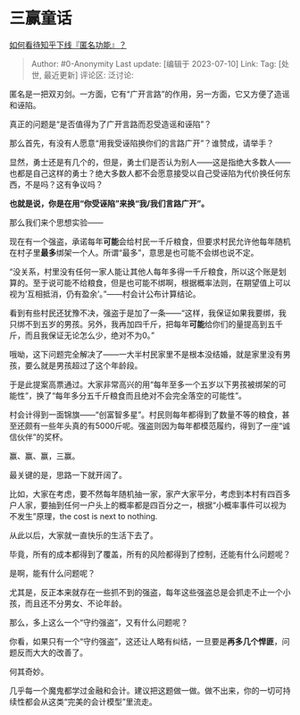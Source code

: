 # 三赢童话
[如何看待知乎下线『匿名功能』？](https://www.zhihu.com/question/610881311/answer/3110791096)

> Author: #0-Anonymity
> Last update: [编辑于 2023-07-10]
> Link:
> Tag: [处世, 最近更新]
> 评论区:
> 泛讨论:

匿名是一把双刃剑。一方面，它有“广开言路”的作用，另一方面，它又方便了造谣和诬陷。

真正的问题是“是否值得为了广开言路而忍受造谣和诬陷”？

那么首先，有没有人愿意“用我受诬陷换你们的言路广开”？谁赞成，请举手？

显然，勇士还是有几个的，但是，勇士们是否认为别人——这是指绝大多数人——也都是自己这样的勇士？绝大多数人都不会愿意接受以自己受诬陷为代价换任何东西，不是吗？这有争议吗？

**也就是说，你是在用“你受诬陷”来换“我/我们言路广开”。**

那么我们来个思想实验——

现在有一个强盗，承诺每年**可能**会给村民一千斤粮食，但要求村民允许他每年随机在村子里**最多**绑架一个人。所谓“最多”，意思是也可能不会绑也说不定。

“没关系，村里没有任何一家人能让其他人每年多得一千斤粮食，所以这个账是划算的。至于说可能不给粮食，但是也可能不绑啊，根据概率法则，在期望值上可以视为‘互相抵消，仍有盈余’。”——村会计公布计算结论。

看到有些村民还犹豫不决，强盗于是加了一条——“这样，我保证如果我要绑，我只绑不到五岁的男孩。另外，我再加四千斤，把每年**可能**给你们的量提高到五千斤，而且我保证无论怎么少，绝对不为0。”

哦呦，这下问题完全解决了——一大半村民家里不是根本没结婚，就是家里没有男孩，要么就是男孩超过了这个年龄段。

于是此提案高票通过。大家非常高兴的用“每年至多一个五岁以下男孩被绑架的可能性”，换了“每年多分五千斤粮食而且绝对不会完全落空的可能性”。

村会计得到一面锦旗——“创富智多星”。村民则每年都得到了数量不等的粮食，甚至还颇有一些年头真的有5000斤呢。强盗则因为每年都模范履约，得到了一座“诚信伙伴”的奖杯。

赢、赢、赢，三赢。

最关键的是，思路一下就开阔了。

比如，大家在考虑，要不然每年随机抽一家，家产大家平分，考虑到本村有四百多户人家，要抽到任何一户头上的概率都是四百分之一，根据“小概率事件可以视为不发生”原理，the cost is next to nothing.

从此以后，大家就一直快乐的生活下去了。

毕竟，所有的成本都得到了覆盖，所有的风险都得到了控制，还能有什么问题呢？

是啊，能有什么问题呢？

尤其是，反正本来就存在一些抓不到的强盗，每年这些强盗总是会抓走不止一个小孩，而且还不分男女、不论年龄。

那么，多上这么一个“守约强盗”，又有什么问题呢？

你看，如果只有一个“守约强盗”，这还让人略有纠结，一旦要是**再多几个悍匪**，问题反而大大的改善了。

何其奇妙。

几乎每一个魔鬼都学过金融和会计。建议把这题做一做。做不出来，你的一切可持续性都会从这类“完美的会计模型”里流走。